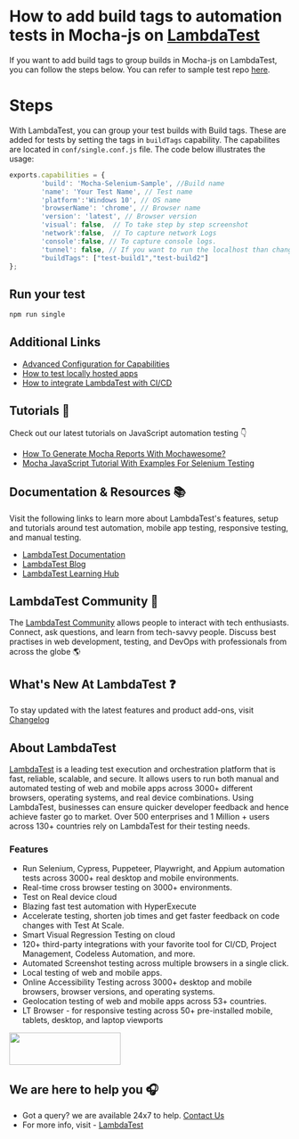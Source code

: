 # How to add build tags to automation tests in Mocha-js on [LambdaTest](https://www.lambdatest.com/?utm_source=github&utm_medium=repo&utm_campaign=Mocha-js-tags)

If you want to add build tags to group builds in Mocha-js on LambdaTest, you can follow the steps below. You can refer to sample test repo [here](https://github.com/LambdaTest/Mocha-selenium-sample).

# Steps
With LambdaTest, you can group your test builds with Build tags. These are added for tests by setting the tags in `buildTags` capability. The capabilites are located in `conf/single.conf.js` file.  The code below illustrates the usage:

```js
exports.capabilities = {
        'build': 'Mocha-Selenium-Sample', //Build name
        'name': 'Your Test Name', // Test name
        'platform':'Windows 10', // OS name
        'browserName': 'chrome', // Browser name
        'version': 'latest', // Browser version
        'visual': false,  // To take step by step screenshot
        'network':false,  // To capture network Logs
        'console':false, // To capture console logs.
        'tunnel': false, // If you want to run the localhost than change it to true
        "buildTags": ["test-build1","test-build2"]
};
```

## Run your test

```bash
npm run single
```

## Additional Links

* [Advanced Configuration for Capabilities](https://www.lambdatest.com/support/docs/selenium-automation-capabilities/)
* [How to test locally hosted apps](https://www.lambdatest.com/support/docs/testing-locally-hosted-pages/)
* [How to integrate LambdaTest with CI/CD](https://www.lambdatest.com/support/docs/integrations-with-ci-cd-tools/)

## Tutorials 📙

Check out our latest tutorials on JavaScript automation testing 👇

* [How To Generate Mocha Reports With Mochawesome?](https://www.lambdatest.com/blog/how-to-generate-mocha-reports-with-mochawesome/)
* [Mocha JavaScript Tutorial With Examples For Selenium Testing](https://www.lambdatest.com/blog/mocha-javascript-tutorial-with-examples-for-selenium-testing/)

## Documentation & Resources :books:
      
Visit the following links to learn more about LambdaTest's features, setup and tutorials around test automation, mobile app testing, responsive testing, and manual testing.

* [LambdaTest Documentation](https://www.lambdatest.com/support/docs/?utm_source=github&utm_medium=repo&utm_campaign=Mocha-js-tags)
* [LambdaTest Blog](https://www.lambdatest.com/blog/?utm_source=github&utm_medium=repo&utm_campaign=Mocha-js-tags)
* [LambdaTest Learning Hub](https://www.lambdatest.com/learning-hub/?utm_source=github&utm_medium=repo&utm_campaign=Mocha-js-tags)    

## LambdaTest Community :busts_in_silhouette:

The [LambdaTest Community](https://community.lambdatest.com/) allows people to interact with tech enthusiasts. Connect, ask questions, and learn from tech-savvy people. Discuss best practises in web development, testing, and DevOps with professionals from across the globe 🌎

## What's New At LambdaTest ❓

To stay updated with the latest features and product add-ons, visit [Changelog](https://changelog.lambdatest.com/) 
      
## About LambdaTest

[LambdaTest](https://www.lambdatest.com/?utm_source=github&utm_medium=repo&utm_campaign=Mocha-js-tags) is a leading test execution and orchestration platform that is fast, reliable, scalable, and secure. It allows users to run both manual and automated testing of web and mobile apps across 3000+ different browsers, operating systems, and real device combinations. Using LambdaTest, businesses can ensure quicker developer feedback and hence achieve faster go to market. Over 500 enterprises and 1 Million + users across 130+ countries rely on LambdaTest for their testing needs.    

### Features

* Run Selenium, Cypress, Puppeteer, Playwright, and Appium automation tests across 3000+ real desktop and mobile environments.
* Real-time cross browser testing on 3000+ environments.
* Test on Real device cloud
* Blazing fast test automation with HyperExecute
* Accelerate testing, shorten job times and get faster feedback on code changes with Test At Scale.
* Smart Visual Regression Testing on cloud
* 120+ third-party integrations with your favorite tool for CI/CD, Project Management, Codeless Automation, and more.
* Automated Screenshot testing across multiple browsers in a single click.
* Local testing of web and mobile apps.
* Online Accessibility Testing across 3000+ desktop and mobile browsers, browser versions, and operating systems.
* Geolocation testing of web and mobile apps across 53+ countries.
* LT Browser - for responsive testing across 50+ pre-installed mobile, tablets, desktop, and laptop viewports
    
[<img height="58" width="200" src="https://user-images.githubusercontent.com/70570645/171866795-52c11b49-0728-4229-b073-4b704209ddde.png">](https://accounts.lambdatest.com/register)
      
## We are here to help you :headphones:

* Got a query? we are available 24x7 to help. [Contact Us](support@lambdatest.com)
* For more info, visit - [LambdaTest](https://www.lambdatest.com/?utm_source=github&utm_medium=repo&utm_campaign=Mocha-js-tags)
